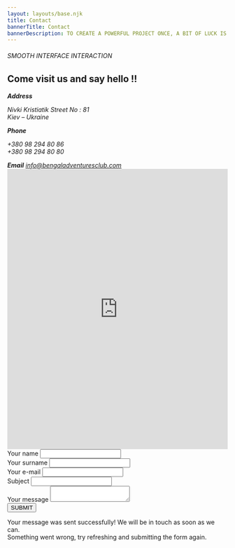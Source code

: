 ```yaml
---
layout: layouts/base.njk
title: Contact
bannerTitle: Contact
bannerDescription: TO CREATE A POWERFUL PROJECT ONCE, A BIT OF LUCK IS ENOUGH
---
```



<section class="hello">
      <div class="container">
        <div class="row">
          <div class="col-12 wow fadeIn">
            <h6>SMOOTH INTERFACE INTERACTION</h6>
            <h2 data-text="Contact">Come visit us and say hello !!</h2>
          </div>
          <!-- end col-12 -->
          <div class="col-md-4 wow fadeIn">
            <address>
              <b>Address</b>
              <p>
                Nivki Kristiatik Street No : 81<br />
                Kiev – Ukraine
              </p>
            </address>
          </div>
          <!-- end col-4 -->
          <div class="col-md-4 wow fadeIn" data-wow-delay="0.05s">
            <address>
              <b>Phone</b>
              <p>
                +380 98 294 80 86<br />
                +380 98 294 80 80
              </p>
            </address>
          </div>
          <!-- end col-4 -->
          <div class="col-md-4 wow fadeIn" data-wow-delay="0.10s">
            <address>
              <b>Email</b>
              <a href="mailto:info@bengaladventuresclub.com">info@bengaladventuresclub.com</a>
            </address>
          </div>
          <!-- end col-4 -->
        </div>
        <!-- end row -->
        <div class="row align-items-center">
          <div class="col-lg-6 wow fadeIn">
            <iframe
              src="https://www.google.com/maps/embed?pb=!1m14!1m8!1m3!1d5494.9237105508755!2d30.7404548782959!3d46.47916644771724!3m2!1i1024!2i768!4f13.1!3m3!1m2!1s0x40c6319eaca4b7c3%3A0x9ca0fc29348e76f0!2z0YPQuy4g0JbRg9C60L7QstGB0LrQvtCz0L4sIDE1LCDQntC00LXRgdGB0LAsINCe0LTQtdGB0YHQutCw0Y8g0L7QsdC70LDRgdGC0YwsIDY1MDAw!5e0!3m2!1sru!2sua!4v1550768857290"
              width="100%"
              height="640"
              frameborder="0"
              style="border: 0"
              allowfullscreen
            ></iframe>
            <!-- end map -->
          </div>
          <!-- end col-6 -->
          <div class="col-lg-6 wow fadeIn" data-wow-delay="0.05s">
            <form class="row inner" id="contact" name="contact" netlify>
              <div class="form-group col-sm-6 col-12">
                <label><span>Your name</span></label>
                <input type="text" name="name" id="name" required />
              </div>
              <!-- end form-group -->
              <div class="form-group col-sm-6 col-12">
                <label><span>Your surname</span></label>
                <input type="text" name="surname" id="surname" required />
              </div>
              <!-- end form-group -->
              <div class="form-group col-sm-6 col-12">
                <label><span>Your e-mail</span></label>
                <input type="text" name="email" id="email" required />
              </div>
              <!-- end form-group -->
              <div class="form-group col-sm-6 col-12">
                <label><span>Subject</span></label>
                <input type="text" name="subject" id="subject" required />
              </div>
              <!-- end form-group -->
              <div class="form-group col-12">
                <label><span>Your message</span></label>
                <textarea name="message" id="message" required></textarea>
              </div>
              <!-- end form-group -->
              <div class="form-group col-12">
                <button id="submit" type="submit">SUBMIT</button>
              </div>
              <!-- end form-group -->
            </form>
            <!-- end form -->
            <div id="success" class="alert alert-success" role="alert">
              Your message was sent successfully! We will be in touch as soon as
              we can.
            </div>
            <!-- end success -->
            <div id="error" class="alert alert-danger" role="alert">
              Something went wrong, try refreshing and submitting the form
              again.
            </div>
            <!-- end error -->
          </div>
          <!-- end col-6 -->
        </div>
        <!-- end row -->
      </div>
      <!-- end container -->
    </section>